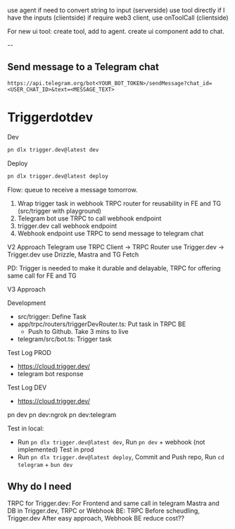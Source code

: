 use agent if need to convert string to input (serverside)
use tool directly if I have the inputs (clientside)
if require web3 client, use onToolCall (clientside)


For new ui tool: create tool, add to agent. create ui component add to chat.

--

## Send message to a Telegram chat

```
https://api.telegram.org/bot<YOUR_BOT_TOKEN>/sendMessage?chat_id=<USER_CHAT_ID>&text=<MESSAGE_TEXT>
```

# Triggerdotdev

Dev

```bash
pn dlx trigger.dev@latest dev
```

Deploy

```bash
pn dlx trigger.dev@latest deploy
```

Flow: queue to receive a message tomorrow.
1. Wrap trigger task in webhook TRPC router for reusability in FE and TG (src/trigger with playground)
2. Telegram bot use TRPC to call webhook endpoint
3. trigger.dev call webhook endpoint
4. Webhook endpoint use TRPC to send message to telegram chat

V2 Approach
Telegram use TRPC Client -> TRPC Router use Trigger.dev -> Trigger.dev use Drizzle, Mastra and TG Fetch

PD: Trigger is needed to make it durable and delayable, TRPC for offering same call for FE and TG

V3 Approach


Development
- src/trigger: Define Task
- app/trpc/routers/triggerDevRouter.ts: Put task in TRPC BE
    - Push to Github. Take 3 mins to live
- telegram/src/bot.ts: Trigger task

Test Log PROD
- https://cloud.trigger.dev/
- telegram bot response

Test Log DEV
- https://cloud.trigger.dev/

pn dev
pn dev:ngrok
pn dev:telegram

Test in local:
- Run `pn dlx trigger.dev@latest dev`, Run `pn dev` + webhook (not implemented)
Test in prod
- Run `pn dlx trigger.dev@latest deploy`, Commit and Push repo, Run `cd telegram` + `bun dev`

## Why do I need

TRPC for Trigger.dev: For Frontend and same call in telegram
Mastra and DB in Trigger.dev, TRPC or Webhook BE: TRPC Before scheudling, Trigger.dev After easy approach, Webhook BE reduce cost??
